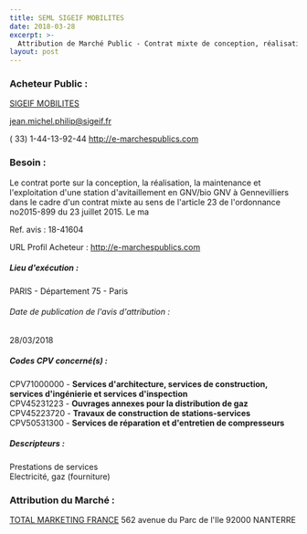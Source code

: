 ```yaml
---
title: SEML SIGEIF MOBILITES
date: 2018-03-28
excerpt: >-
  Attribution de Marché Public - Contrat mixte de conception, réalisation, exploitation et maintenance d'une station d'avitaillement en GNV situé à Gennevilliers
layout: post
---
```


### Acheteur Public : 
<a href="/acheteur-34/siren-824842272"> SIGEIF MOBILITES</a><br/>



jean.michel.philip@sigeif.fr

( 33) 1-44-13-92-44
http://e-marchespublics.com
### Besoin :

Le contrat porte sur la conception, la réalisation, la maintenance et l'exploitation d'une station d'avitaillement en GNV/bio GNV à Gennevilliers dans le cadre d'un contrat mixte au sens de l'article 23 de l'ordonnance no2015-899 du 23 juillet 2015. Le ma

Ref. avis : 18-41604

URL Profil Acheteur : http://e-marchespublics.com

##### Lieu d'exécution :

PARIS - Département 75 - Paris

###### Date de publication de l'avis d'attribution : 
28/03/2018

##### Codes CPV concerné(s) :
CPV71000000 - **Services d'architecture, services de construction, services d'ingénierie et services d'inspection** <br/>
CPV45231223 - **Ouvrages annexes pour la distribution de gaz** <br/>
CPV45223720 - **Travaux de construction de stations-services** <br/>
CPV50531300 - **Services de réparation et d'entretien de compresseurs** <br/>

##### Descripteurs :
Prestations de services <br/>
Electricité, gaz (fourniture) <br/>

### Attribution du Marché :
<a href="/entreprise-267/siren-531680445"> TOTAL MARKETING FRANCE</a>    562 avenue du Parc de l'Ile 92000 NANTERRE <br/>

